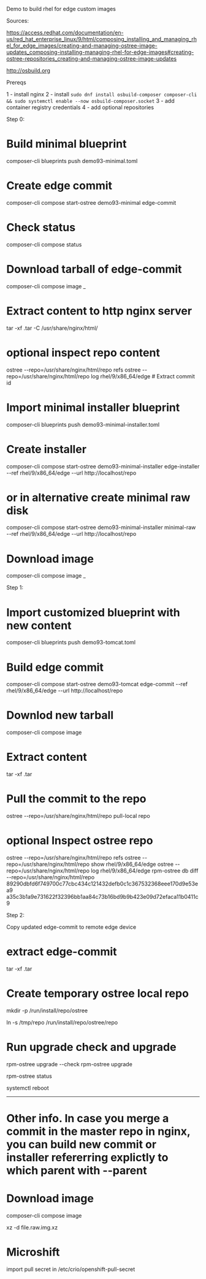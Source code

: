 Demo to build rhel for edge custom images

Sources:

https://access.redhat.com/documentation/en-us/red_hat_enterprise_linux/9/html/composing_installing_and_managing_rhel_for_edge_images/creating-and-managing-ostree-image-updates_composing-installing-managing-rhel-for-edge-images#creating-ostree-repositories_creating-and-managing-ostree-image-updates

http://osbuild.org


Prereqs

1 - install nginx
2 - install `sudo dnf install osbuild-composer composer-cli && sudo systemctl enable --now osbuild-composer.socket`
3 - add container registry credentials
4 - add optional repositories


Step 0:

# Build minimal blueprint
composer-cli blueprints push demo93-minimal.toml

# Create edge commit
composer-cli compose start-ostree demo93-minimal edge-commit

# Check status
composer-cli compose status

# Download tarball of edge-commit
composer-cli compose image _<uuid>

# Extract content to http nginx server
tar -xf <uuid>.tar -C /usr/share/nginx/html/

# optional inspect repo content
ostree --repo=/usr/share/nginx/html/repo refs
ostree --repo=/usr/share/nginx/html/repo log rhel/9/x86_64/edge # Extract commit id

# Import minimal installer blueprint
composer-cli blueprints push demo93-minimal-installer.toml

# Create installer
composer-cli compose start-ostree demo93-minimal-installer edge-installer --ref rhel/9/x86_64/edge --url http://localhost/repo

# or in alternative create minimal raw disk
composer-cli compose start-ostree demo93-minimal-installer minimal-raw --ref rhel/9/x86_64/edge --url http://localhost/repo

# Download image
composer-cli compose image _<uuid>


Step 1:

# Import customized blueprint with new content
composer-cli blueprints push demo93-tomcat.toml

# Build edge commit
composer-cli compose start-ostree demo93-tomcat edge-commit --ref rhel/9/x86_64/edge --url http://localhost/repo

# Downlod new tarball
composer-cli compose image <netuuid>

# Extract content
tar -xf <newuuid>.tar

# Pull the commit to the repo
ostree --repo=/usr/share/nginx/html/repo pull-local repo

# optional Inspect ostree repo
ostree --repo=/usr/share/nginx/html/repo refs
ostree --repo=/usr/share/nginx/html/repo show rhel/9/x86_64/edge
ostree --repo=/usr/share/nginx/html/repo log rhel/9/x86_64/edge
rpm-ostree db diff --repo=/usr/share/nginx/html/repo 89290dbfd6f749700c77cbc434c121432defb0c1c367532368eee170d9e53ea9 a35c3b1a9e731622f32396bb1aa84c73b16bd9b9b423e09d72efaca11b0411c9


Step 2:

Copy updated edge-commit to remote edge device

# extract edge-commit
tar -xf <uuuid>.tar

# Create temporary ostree local repo
mkdir -p /run/install/repo/ostree

ln -s /tmp/repo /run/install/repo/ostree/repo

# Run upgrade check and upgrade
rpm-ostree upgrade --check
rpm-ostree upgrade

rpm-ostree status

systemctl reboot

---------------

# Other info. In case you merge a commit in the master repo in nginx, you can build new commit or installer refererring explictly to which parent with --parent <commitid>

# Download image

composer-cli compose image <uuid>

xz -d file.raw.img.xz

# Microshift
import pull secret in /etc/crio/openshift-pull-secret
